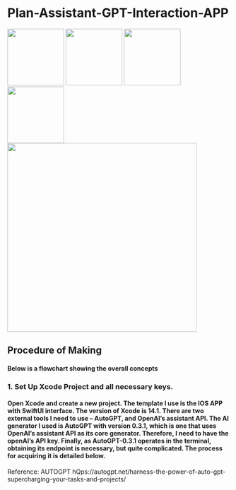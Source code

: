 # Plan-Assistant-GPT-Interaction-APP

<img src="https://github.com/bobhaotian/Plan-Assistant-GPT-Interaction-APP/assets/112147566/ead2f3d5-0b39-4eef-af86-90f4a514814f" width="128">

<img src="https://github.com/bobhaotian/Plan-Assistant-GPT-Interaction-APP/assets/112147566/971437e5-b7fe-4c91-91f1-b3a212aa733a" width="128">

<img src="https://github.com/bobhaotian/Plan-Assistant-GPT-Interaction-APP/assets/112147566/96717fdb-4f47-4d4a-802b-10b2d05a8147" width="128">

<img src="https://github.com/bobhaotian/Plan-Assistant-GPT-Interaction-APP/assets/112147566/ac2c259b-75d4-4470-b87d-fc810cbd9b54" width="128">

<img src="https://github.com/bobhaotian/Plan-Assistant-GPT-Interaction-APP/assets/112147566/f65117ca-8cee-4620-b852-102b495c7cc1" width="428">

## Procedure of Making
#### Below is a flowchart showing the overall concepts
### 1. Set Up Xcode Project and all necessary keys.
#### Open Xcode and create a new project. The template I use is the IOS APP with SwiftUI interface. The version of Xcode is 14.1. There are two external tools I need to use – AutoGPT, and OpenAI’s assistant API. The AI generator I used is AutoGPT with version 0.3.1, which is one that uses OpenAI’s assistant API as its core generator. Therefore, I need to have the openAI’s API key. Finally, as AutoGPT-0.3.1 operates in the terminal, obtaining its endpoint is necessary, but quite complicated. The process for acquiring it is detailed below.
Reference: AUTOGPT 
hQps://autogpt.net/harness-the-power-of-auto-gpt-supercharging-your-tasks-and-projects/

